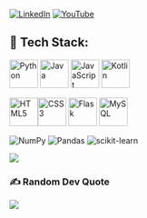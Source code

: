 [![LinkedIn](https://img.shields.io/badge/LinkedIn-%230077B5.svg?logo=linkedin&logoColor=white)](https://linkedin.com/in/kausaraahmed) [![YouTube](https://img.shields.io/badge/YouTube-%23FF0000.svg?logo=YouTube&logoColor=white)](https://youtube.com/@Kausar2nd) 

## 🧮 Tech Stack:
<p align='left'>
<img src="https://raw.githubusercontent.com/bablubambal/All_logo_and_pictures/1ac69ce5fbc389725f16f989fa53c62d6e1b4883/programming%20languages/python.svg" alt="Python" title="Python" height="50" width="50" />
<img src="https://raw.githubusercontent.com/bablubambal/All_logo_and_pictures/1ac69ce5fbc389725f16f989fa53c62d6e1b4883/programming%20languages/java.svg" alt="Java" title="Java" height="50" width="50" />
<img src="https://raw.githubusercontent.com/bablubambal/All_logo_and_pictures/1ac69ce5fbc389725f16f989fa53c62d6e1b4883/programming%20languages/javascript.svg" alt="JavaScript" title="JavaScript" height="50" width="50" />
<img src="https://raw.githubusercontent.com/bablubambal/All_logo_and_pictures/1ac69ce5fbc389725f16f989fa53c62d6e1b4883/programming%20languages/kotlin.svg" alt="Kotlin" title="Kotlin" height="50" width="50" />
</p>

<img src="https://raw.githubusercontent.com/bablubambal/All_logo_and_pictures/1ac69ce5fbc389725f16f989fa53c62d6e1b4883/others/html.svg" alt="HTML5" title="HTML5" height="50" width="50" /><img src="https://raw.githubusercontent.com/bablubambal/All_logo_and_pictures/1ac69ce5fbc389725f16f989fa53c62d6e1b4883/others/css.svg" alt="CSS3" title="CSS3" height="50" width="50" />
<img src="https://raw.githubusercontent.com/bablubambal/All_logo_and_pictures/1ac69ce5fbc389725f16f989fa53c62d6e1b4883/frameworks/flask.svg" alt="Flask" title="Flask" height="50" width="50" />
<img src="https://raw.githubusercontent.com/bablubambal/All_logo_and_pictures/1ac69ce5fbc389725f16f989fa53c62d6e1b4883/databases/mysql.svg" alt="MySQL" title="MySQL" height="50" width="50" />

![NumPy](https://img.shields.io/badge/numpy-%23013243.svg?style=flat&logo=numpy&logoColor=white) ![Pandas](https://img.shields.io/badge/pandas-%23150458.svg?style=flat&logo=pandas&logoColor=white) ![scikit-learn](https://img.shields.io/badge/scikit--learn-%23F7931E.svg?style=flat&logo=scikit-learn&logoColor=white)

![](https://github-readme-stats.vercel.app/api/top-langs/?username=kausaraahmed&theme=vision-friendly-dark&hide_border=false&include_all_commits=true&count_private=true&layout=compact)

<!--- 
## My Web Apps:
<table border="0">
  <tr>
    <td align="center" width=40%>
    <img src="https://github.com/kausaraahmed/scheduLumos/blob/main/static/images/screenshot.png" width=100%> 
    </td>
    <td align="center">
      <p><a href="https://cpuscheduler.vercel.app" title="A app to simulate CPU scheduling algorithms"><strong>Schedulomus</strong></a>: A web app to compare performance of CPU scheduling algorithms</p>
    </td>
  </tr>
  <tr>
    <td align="center" width=40%>
    <img src="https://github.com/kausaraahmed/genroutine/blob/no_py/static/ss.png" width=100%> 
    </td>
    <td align="center">
      <p><a href="https://genroutine.vercel.app" title="Routine generator">GenRoutine</a>: Routine Creating and visualizing tool</p>
    </td>
  </tr>
</table>


</br>

---> 

### ✍️ Random Dev Quote
![](https://quotes-github-readme.vercel.app/api?type=horizontal&theme=dark)

<!-- Proudly created with GPRM ( https://gprm.itsvg.in ) -->
